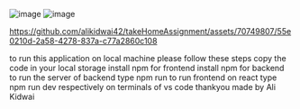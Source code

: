 ![image](https://github.com/alikidwai42/takeHomeAssignment/assets/70749807/3bee0c1e-ff65-4706-a987-71a9dedd5e69)
![image](https://github.com/alikidwai42/takeHomeAssignment/assets/70749807/6e5a2685-870b-42b7-b8ef-92bcdc76d7e1)




https://github.com/alikidwai42/takeHomeAssignment/assets/70749807/55e0210d-2a58-4278-837a-c77a2860c108

to run this application on local machine please follow these steps
copy the code in your local storage 
install npm for frontend
install npm for backend
to run the server of backend type npm run
to run frontend on react type npm run dev respectively on terminals of vs code
thankyou 
made by Ali Kidwai

